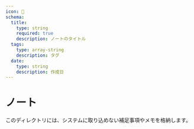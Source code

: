 ```yaml
---
icon: 📝
schema:
  title:
    type: string
    required: true
    description: ノートのタイトル
  tags:
    type: array-string
    description: タグ
  date:
    type: string
    description: 作成日
---
```


# ノート

このディレクトリには、システムに取り込めない補足事項やメモを格納します。

